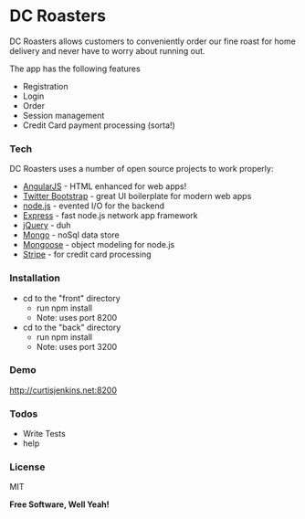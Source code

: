 # DC Roasters

DC Roasters allows customers to conveniently order our fine roast for home delivery and never have to worry about running out.

The app has the following features
- Registration
- Login
- Order
- Session management
- Credit Card payment processing (sorta!)

### Tech

DC Roasters uses a number of open source projects to work properly:

* [AngularJS] - HTML enhanced for web apps!
* [Twitter Bootstrap] - great UI boilerplate for modern web apps
* [node.js] - evented I/O for the backend
* [Express] - fast node.js network app framework
* [jQuery] - duh
* [Mongo] - noSql data store
* [Mongoose] - object modeling for node.js
* [Stripe] - for credit card processing

### Installation
  - cd to the "front" directory
    * run npm install
    * Note: uses port 8200
  - cd to the "back" directory
    * run npm install
    * Note: uses port 3200

### Demo

http://curtisjenkins.net:8200

### Todos
 - Write Tests
 - help

### License

MIT


**Free Software, Well Yeah!**

[//]: # (These are reference links used in the body of this note and get stripped out when the markdown processor does its job. There is no need to format nicely because it shouldn't be seen. Thanks SO - http://stackoverflow.com/questions/4823468/store-comments-in-markdown-syntax)


   [Mongo]: <http://mongodb.com>
   [Mongoose]: <http://mongoosejs.com>
   [node.js]: <http://nodejs.org>
   [Twitter Bootstrap]: <http://twitter.github.com/bootstrap/>
   [express]: <http://expressjs.com>
   [AngularJS]: <http://angularjs.org>
   [jQuery]: <http://jquery.com>
   [Stripe]: <http://stripe.com>
